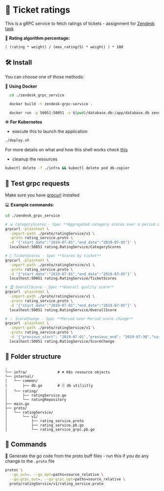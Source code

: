# 🚀 Ticket ratings
This is a gRPC service to fetch ratings of tickets - assignment for [Zendesk task](https://github.com/aa-ahmed-aa/zendesk_grpc_service/blob/master/TASK.md)

🧮 **Rating algorithm percentage:**
```
( (rating * weight) / (max_rating(5) * weight) ) * 100
```

## 🛠️ Install
You can choose one of those methods:

🐳 **Using Docker**
```bash
  cd ./zendesk_grpc_service

  docker build -t zendesk-grpc-service .

  docker run -p 50051:50051 -v $(pwd)/database.db:/app/database.db zendesk-grpc-service -n zendesk-grpc-service -rm
``` 

☸️ **For Kubernetes**
- execute this to launch the application
```bash
./deploy.sh
```
For more details on what and how this shell works check [this](https://github.com/aa-ahmed-aa/zendesk_grpc_service/blob/master/infra/K8S_SETUP.md)

- cleanup the resources 
```bash
kubectl delete -f ./infra && kubectl delete pod db-copier
```

## 🧪 Test grpc requests
Make sure you have [grpcurl](https://formulae.brew.sh/formula/grpcurl) installed

💻 **Example commands:**
```bash
cd ./zendesk_grpc_service

# 📊 CategoryScores - Spec **Aggregated category scores over a period of time**
grpcurl -plaintext \
  -import-path ./proto/ratingService/v1 \
  -proto rating_service.proto \
  -d '{"start_date":"2019-07-01","end_date":"2019-07-05"}' \
  localhost:50051 rating.RatingService/CategoryScores

# 🎫 TicketScores - Spec **Scores by ticket**
grpcurl -plaintext \
  -import-path ./proto/ratingService/v1 \
  -proto rating_service.proto \
  -d '{"start_date":"2019-07-01","end_date":"2019-07-05"}' \
  localhost:50051 rating.RatingService/TicketScores

# 🏆 OverallScore - Spec **Overall quality score**
grpcurl -plaintext \
  -import-path ./proto/ratingService/v1 \
  -proto rating_service.proto \
  -d '{"start_date":"2019-07-01","end_date":"2019-07-05"}' \
  localhost:50051 rating.RatingService/OverallScore

# 📈 ScoreChange - Spec **Period over Period score change**
grpcurl -plaintext \
  -import-path ./proto/ratingService/v1 \
  -proto rating_service.proto \
  -d '{"previous_start": "2019-07-01","previous_end": "2019-07-30","current_start": "2019-08-01","current_end": "2019-08-30"}' \
  localhost:50051 rating.RatingService/ScoreChange
```

## 📂 Folder structure
```
.
└── infra/              # ☸️ K8s resource objects
└── internal/
│   └── common/
│       ├── db.go       # 🗄️ db utiliitly
│   └── rating/
│       ├── ratingService.go
│       └── ratingRepository
├── main.go
├── proto/
│   └── ratingService/
│       └── v1/
│           ├── rating_service.proto
│           ├── rating_service.pb.go
│           └── rating_service_grpc.pb.go
```

## 📝 Commands
🔄 Generate the go code from the proto buff files - run this if you do any change to the `.proto` file
```bash
protoc \
  --go_out=. --go_opt=paths=source_relative \
  --go-grpc_out=. --go-grpc_opt=paths=source_relative \
  proto/ratingService/v1/rating_service.proto
```

